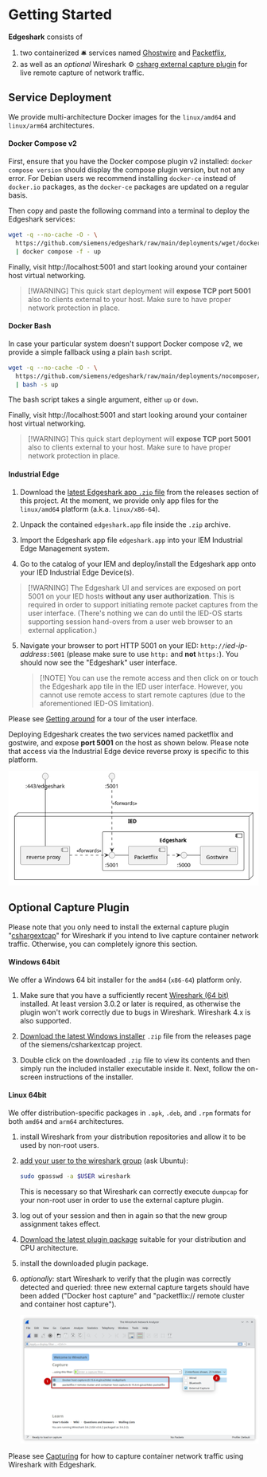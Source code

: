 <!-- markdownlint-disable MD029 -->
# Getting Started

**Edgeshark** consists of
1. two containerized 🛎 services named
   [Ghostwire](https://github.com/siemens/ghostwire) and
   [Packetflix](https://github.com/siemens/packetflix),
2. as  well as an _optional_ Wireshark ⚙️ [csharg external capture
   plugin](https://github.com/siemens/cshargextcap) for live remote capture of
   network traffic.

## Service Deployment

We provide multi-architecture Docker images for the `linux/amd64` and
`linux/arm64` architectures.

<!-- tabs:start -->

#### **Docker Compose v2**

First, ensure that you have the Docker compose plugin v2 installed: `docker
compose version` should display the compose plugin version, but not any error.
For Debian users we recommend installing `docker-ce` instead of `docker.io`
packages, as the `docker-ce` packages are updated on a regular basis.

Then copy and paste the following command into a terminal to deploy the
Edgeshark services:

```bash
wget -q --no-cache -O - \
  https://github.com/siemens/edgeshark/raw/main/deployments/wget/docker-compose.yaml \
  | docker compose -f - up
```

Finally, visit http://localhost:5001 and start looking around your container
host virtual networking.

> [!WARNING] This quick start deployment will **expose TCP port 5001** also to
> clients external to your host. Make sure to have proper network protection in
> place.

#### **Docker Bash**

In case your particular system doesn't support Docker compose v2, we provide a
simple fallback using a plain `bash` script.

```bash
wget -q --no-cache -O - \
  https://github.com/siemens/edgeshark/raw/main/deployments/nocomposer/edgeshark.sh \
  | bash -s up
```

The bash script takes a single argument, either `up` or `down`.

Finally, visit http://localhost:5001 and start looking around your container
host virtual networking.

> [!WARNING] This quick start deployment will **expose TCP port 5001** also to
> clients external to your host. Make sure to have proper network protection in
> place.

#### **Industrial Edge**

1. Download the [latest Edgeshark app `.zip`
   file](https://github.com/siemens/edgeshark/releases/latest) from the releases
   section of this project. At the moment, we provide only app files for the
   `linux/amd64` platform (a.k.a. `linux/x86-64`).

2. Unpack the contained `edgeshark.app` file inside the `.zip` archive.

3. Import the Edgeshark app file `edgeshark.app` into your IEM
   Industrial Edge Management system.

4. Go to the catalog of your IEM and deploy/install the Edgeshark app onto your IED
   Industrial Edge Device(s).

  > [!WARNING] The Edgeshark UI and services are exposed on port 5001 on your
  > IED hosts **without any user authorization**. This is required in order to
  > support initiating remote packet captures from the user interface. (There's
  > nothing we can do until the IED-OS starts supporting session hand-overs from
  > a user web browser to an external application.)

5. Navigate your browser to port HTTP 5001 on your IED:
   `http://`_ied-ip-address_`:5001` (please make sure to use `http:` and **not**
   `https:`). You should now see the "Edgeshark" user interface.

   > [!NOTE] You can use the remote access and then click on or touch the
   > Edgeshark app tile in the IED user interface. However, you cannot use
   > remote access to start remote captures (due to the aforementioned IED-OS
   > limitation).

<!-- tabs:end -->

Please see [Getting around](getting-around) for a tour of the user interface.

Deploying Edgeshark creates the two services named packetflix and gostwire, and
expose **port 5001** on the host as shown below. Please note that access via the
Industrial Edge device reverse proxy is specific to this platform. 

![Edgeshark Services](_media/edgeshark-services.png)

## Optional Capture Plugin

Please note that you only need to install the external capture plugin
"[cshargextcap](https://github.com/siemens/cshargextcap)" for Wireshark if you
intend to live capture container network traffic. Otherwise, you can completely
ignore this section.

<!-- tabs:start -->

#### **Windows 64bit**

We offer a Windows 64 bit installer for the `amd64` (`x86-64`) platform only.

1. Make sure that you have a sufficiently recent [Wireshark (64
   bit)](https://wireshark.org) installed. At least version 3.0.2 or later is
   required, as otherwise the plugin won't work correctly due to bugs in
   Wireshark. Wireshark 4.x is also supported.

2. [Download the latest Windows
   installer](https://github.com/siemens/cshargextcap/releases/latest) `.zip`
   file from the releases page of the siemens/csharkextcap project.

3. Double click on the downloaded `.zip` file to view its contents and then
   simply run the included installer executable inside it. Next, follow the
   on-screen instructions of the installer.

#### **Linux 64bit**

We offer distribution-specific packages in `.apk`, `.deb`, and `.rpm` formats
for both `amd64` and `arm64` architectures.

1. install Wireshark from your distribution repositories and allow it to be used
   by non-root users.
2. [add your user to the wireshark group](https://askubuntu.com/a/461037) (ask
   Ubuntu):

   ```bash
   sudo gpasswd -a $USER wireshark
   ```

   This is necessary so that Wireshark can correctly execute `dumpcap` for your
   non-root user in order to use the external capture plugin.
3. log out of your session and then in again so that the new group assignment
   takes effect.
4. [Download the latest plugin package](https://github.com/siemens/cshargextcap/releases/latest) suitable for your distribution and CPU architecture.
5. install the downloaded plugin package.
6. _optionally:_ start Wireshark to verify that the plugin was correctly
   detected and queried: three new external capture targets should have been
   added ("Docker host capture" and "packetflix:// remote cluster and container
   host capture").

   ![external capture plugins](_images/wireshark-linux-extcaps-list.png
   ':class=scrshot')

<!-- tabs:end -->

Please see [Capturing](capture) for how to capture container network traffic
using Wireshark with Edgeshark.
